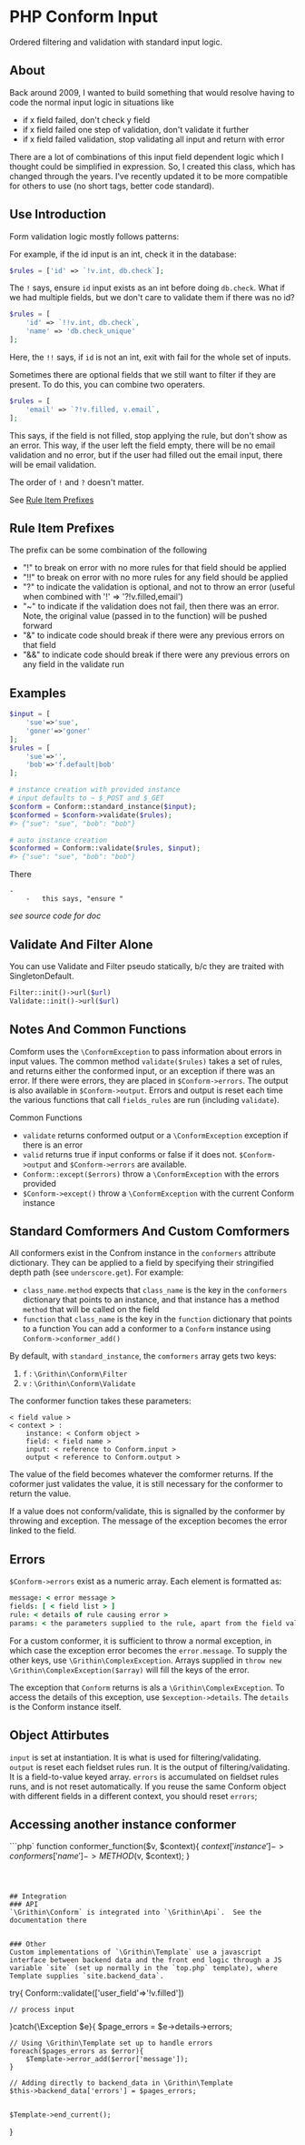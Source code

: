 # PHP Conform Input
Ordered filtering and validation with standard input logic.


## About
Back around 2009, I wanted to build something that would resolve having to code the normal input logic in situations like
-	if x field failed, don't check y field
-	if x field failed one step of validation, don't validate it further
-	if x field failed validation, stop validating all input and return with error

There are a lot of combinations of this input field dependent logic which I thought could be simplified in expression.  So, I created this class, which has changed through the years.  I've recently updated it to be more compatible for others to use (no short tags, better code standard).



## Use Introduction


Form validation logic mostly follows patterns:

For example, if the id input is an int, check it in the database:
```php
$rules = ['id' => `!v.int, db.check`];
```
The `!` says, ensure `id` input exists as an int before doing `db.check`.
What if we had multiple fields, but we don't care to validate them if there was no id?
```php
$rules = [
	'id' => `!!v.int, db.check`,
	'name' => 'db.check_unique'
];
```
Here, the `!!` says, if `id` is not an int, exit with fail for the whole set of inputs.


Sometimes there are optional fields that we still want to filter if they are present.  To do this, you can combine two operaters.
```php
$rules = [
	'email' => `?!v.filled, v.email`,
];
```
This says, if the field is not filled, stop applying the rule, but don't show as an error.  This way, if the user left the field empty, there will be no email validation and no error, but if the user had filled out the email input, there will be email validation.

The order of `!` and `?` doesn't matter.


See [Rule Item Prefixes](#rule-item-prefixes)





## Rule Item Prefixes
The prefix can be some combination of the following
-	"!" to break on error with no more rules for that field should be applied
-	"!!" to break on error with no more rules for any field should be applied
-	"?" to indicate the validation is optional, and not to throw an error (useful when combined with '!' => '?!v.filled,email')
-	"~" to indicate if the validation does not fail, then there was an error.  Note, the original value (passed in to the function) will be pushed forward
-	"&" to indicate code should break if there were any previous errors on that field
-	"&&" to indicate code should break if there were any previous errors on any field in the validate run




## Examples
```php
$input = [
	'sue'=>'sue',
	'goner'=>'goner'
];
$rules = [
	'sue'=>'',
	'bob'=>'f.default|bob'
];

# instance creation with provided instance
# input defaults to ~ $_POST and $_GET
$conform = Conform::standard_instance($input);
$conformed = $conform->validate($rules);
#> {"sue": "sue", "bob": "bob"}

# auto instance creation
$conformed = Conform::validate($rules, $input);
#> {"sue": "sue", "bob": "bob"}
```










There



	-
		-	this says, "ensure "





_see source code for doc_





## Validate And Filter Alone
You can use Validate and Filter pseudo statically, b/c they are traited with SingletonDefault.

```php
Filter::init()->url($url)
Validate::init()->url($url)
```



## Notes And Common Functions

Comform uses the `\ConformException`  to pass information about errors in input values.  The common method `validate($rules)` takes a set of rules, and returns either the conformed input, or an exception if there was an error.  If there were errors, they are placed in `$Conform->errors`.  The output is also available in `$Conform->output`.  Errors and output is reset each time the various functions that call `fields_rules` are run (including `validate`).

Common Functions
-	`validate` returns conformed output or a `\ConformException` exception if there is an error
-	`valid` returns true if input conforms or false if it does not.  `$Conform->output` and `$Conform->errors` are available.
-	`Conform::except($errors)`  throw a `\ConformException` with the errors provided
-	`$Conform->except()` throw a `\ConformException` with the current Conform instance



## Standard Comformers And Custom Comformers

All conformers exist in the Confrom instance in the `conformers` attribute dictionary.  They can be applied to a field by specifying their stringified depth path (see `underscore.get`).  For example:
-	`class_name.method` expects that `class_name` is the key in the `conformers` dictionary that points to an instance, and that instance has a method `method` that will be called on the field
-	`function`  that `class_name` is the key in the `function` dictionary that points to a function
You can add a conformer to a `Conform` instance using `Conform->conformer_add()`


By default,  with `standard_instance`, the `comformers` array gets two keys:
1.	`f` : `\Grithin\Conform\Filter`
2.	`v` : `\Grithin\Conform\Validate`


The conformer function takes these parameters:
```
< field value >
< context > :
	instance: < Conform object >
	field: < field name >
	input: < reference to Conform.input >
	output < reference to Conform.output >
```

The value of the field becomes whatever the comformer returns.  If the coformer just validates the value, it is still necessary for the conformer to return the value.

If a value does not conform/validate, this is signalled by the conformer by throwing and exception.  The message of the exception becomes the error linked to the field.



## Errors
`$Conform->errors` exist as a numeric array.  Each element is formatted as:
```coffee
message: < error message >
fields: [ < field list > ]
rule: < details of rule causing error >
params: < the parameters supplied to the rule, apart from the field value and the default appended parameters >
```

For a custom conformer, it is sufficient to throw a normal exception, in which case the exception error becomes the `error.message`.  To supply the other keys, use `\Grithin\ComplexException`.  Arrays supplied in `throw new \Grithin\ComplexException($array)` will fill the keys of the error.

The exception that `Conform` returns is als a `\Grithin\ComplexException`.  To access the details of this exception, use `$exception->details`.  The `details` is the Conform instance itself.



## Object Attirbutes
`input` is set at instantiation.  It is what is used for filtering/validating.  
`output` is reset each fieldset rules run.  It is the output of filtering/validating. It is a field-to-value keyed array.
`errors` is accumulated on fieldset rules runs, and is not reset automatically.  If you reuse the same Conform object with different fields in a different context, you should reset  `errors`;




## Accessing another instance conformer
```php`
	function conformer_function($v, $context){
		$context['instance']->conformers['name']->METHOD($v, $context);
	}
```



## Integration
### API
`\Grithin\Conform` is integrated into `\Grithin\Api`.  See the documentation there


### Other
Custom implementations of `\Grithin\Template` use a javascript interface between backend data and the front end logic through a JS variable `site` (set up normally in the `top.php` template), where Template supplies `site.backend_data`.

```
try{
	Conform::validate(['user_field'=>'!v.filled'])

	// process input

}catch{\Exception $e}{
	$page_errors = $e->details->errors;

	// Using \Grithin\Template set up to handle errors
	foreach($pages_errors as $error){
		$Template->error_add($error['message']);
	}

	// Adding directly to backend_data in \Grithin\Template
	$this->backend_data['errors'] = $pages_errors;


	$Template->end_current();
}

```